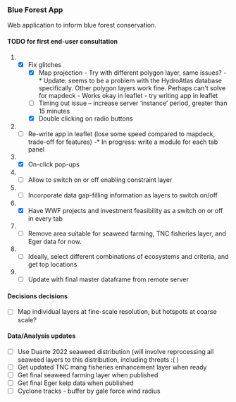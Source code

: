 ### Blue Forest App

Web application to inform blue forest conservation.

#### TODO for first end-user consultation

1. - [X] Fix glitches
      - [X]	Map projection
              - Try with different polygon layer, same issues?
              -* Update: seems to be a problem with the HydroAtlas database specifically. Other polygon layers work fine. Perhaps can't solve for mapdeck
              - Works okay in leaflet - try writing app in leaflet
      - [ ] Timing out issue – increase server ‘instance’ period, greater than 15 minutes
      - [X] Double clicking on radio buttons

2. - [ ] Re-write app in leaflet (lose some speed compared to mapdeck, trade-off for features)
        -* In progress: write a module for each tab panel
        
3. - [X] On-click pop-ups

4. - [ ] Allow to switch on or off enabling constraint layer

5. - [ ] Incorporate data gap-filling information as layers to switch on/off

6. - [X] Have WWF projects and investment feasibility as a switch on or off in every tab

7. - [ ] Remove area suitable for seaweed farming, TNC fisheries layer, and Eger data for now.

8. - [ ] Ideally, select different combinations of ecosystems and criteria, and get top locations

9. - [ ] Update with final master dataframe from remote server

#### Decisions decisions

- [ ] Map individual layers at fine-scale resolution, but hotspots at coarse scale? 

#### Data/Analysis updates 

- [ ] Use Duarte 2022 seaweed distribution (will involve reprocessing all seaweed layers to this distribution, including threats :( )
- [ ] Get updated TNC mang fisheries enhancement layer when ready
- [ ] Get final seaweed farming layer when published
- [ ] Get final Eger kelp data when published
- [ ] Cyclone tracks - buffer by gale force wind radius
